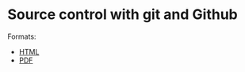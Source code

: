 # Source control with git and Github

Formats:

- [HTML](https://EricMarcon.github.io/Course-git/Course-git.html)
- [PDF](https://EricMarcon.github.io/Course-git/Course-git.pdf)



